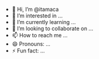 - 👋 Hi, I’m @itamaca
- 👀 I’m interested in ...
- 🌱 I’m currently learning ...
- 💞️ I’m looking to collaborate on ...
- 📫 How to reach me ...
- 😄 Pronouns: ...
- ⚡ Fun fact: ...

<!---
itamaca/itamaca is a ✨ special ✨ repository because its `README.md` (this file) appears on your GitHub profile.
You can click the Preview link to take a look at your changes.
--->
